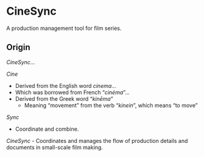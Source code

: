# CineSync
A production management tool for film series.

## Origin
_CineSync_...

*Cine*
- Derived from the English word _cinema_...
- Which was borrowed from French “_cinéma_”...
- Derived from the Greek word “_kinēma_”
  - Meaning “movement” from the verb “_kinein_”, which means “to move”
 
*Sync*
- Coordinate and combine.

_CineSync_ - Coordinates and manages the flow of production details and documents in small-scale film making.
